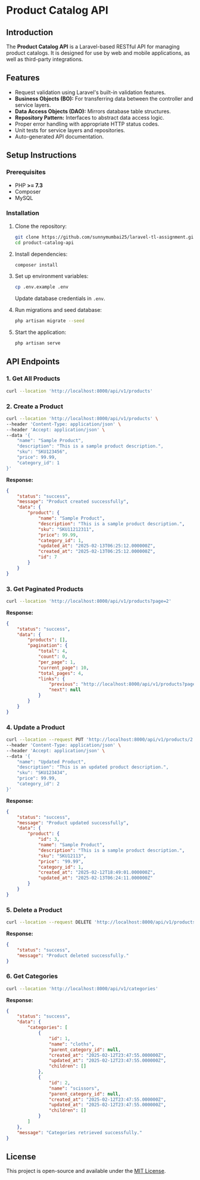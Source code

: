 # Product Catalog API

## Introduction
The **Product Catalog API** is a Laravel-based RESTful API for managing product catalogs. It is designed for use by web and mobile applications, as well as third-party integrations.

## Features
- Request validation using Laravel's built-in validation features.
- **Business Objects (BO):** For transferring data between the controller and service layers.
- **Data Access Objects (DAO):** Mirrors database table structures.
- **Repository Pattern:** Interfaces to abstract data access logic.
- Proper error handling with appropriate HTTP status codes.
- Unit tests for service layers and repositories.
- Auto-generated API documentation.

## Setup Instructions

### Prerequisites
- PHP **>= 7.3**
- Composer
- MySQL

### Installation
1. Clone the repository:
   ```sh
   git clone https://github.com/sunnymumbai25/laravel-tl-assignment.git
   cd product-catalog-api
   ```

2. Install dependencies:
   ```sh
   composer install
   ```

3. Set up environment variables:
   ```sh
   cp .env.example .env
   ```
   Update database credentials in `.env`.

4. Run migrations and seed database:
   ```sh
   php artisan migrate --seed
   ```

5. Start the application:
   ```sh
   php artisan serve
   ```

## API Endpoints

### 1. Get All Products
```sh
curl --location 'http://localhost:8000/api/v1/products'
```

### 2. Create a Product
```sh
curl --location 'http://localhost:8000/api/v1/products' \
--header 'Content-Type: application/json' \
--header 'Accept: application/json' \
--data '{
    "name": "Sample Product",
    "description": "This is a sample product description.",
    "sku": "SKU123456",
    "price": 99.99,
    "category_id": 1
}'
```
**Response:**
```json
{
    "status": "success",
    "message": "Product created successfully",
    "data": {
        "product": {
            "name": "Sample Product",
            "description": "This is a sample product description.",
            "sku": "SKU11212311",
            "price": 99.99,
            "category_id": 1,
            "updated_at": "2025-02-13T06:25:12.000000Z",
            "created_at": "2025-02-13T06:25:12.000000Z",
            "id": 7
        }
    }
}
```

### 3. Get Paginated Products
```sh
curl --location 'http://localhost:8000/api/v1/products?page=2'
```
**Response:**
```json
{
    "status": "success",
    "data": {
        "products": [],
        "pagination": {
            "total": 4,
            "count": 0,
            "per_page": 1,
            "current_page": 10,
            "total_pages": 4,
            "links": {
                "previous": "http://localhost:8000/api/v1/products?page=9",
                "next": null
            }
        }
    }
}
```

### 4. Update a Product
```sh
curl --location --request PUT 'http://localhost:8000/api/v1/products/2' \
--header 'Content-Type: application/json' \
--header 'Accept: application/json' \
--data '{
    "name": "Updated Product",
    "description": "This is an updated product description.",
    "sku": "SKU123434",
    "price": 99.99,
    "category_id": 2
}'
```
**Response:**
```json
{
    "status": "success",
    "message": "Product updated successfully",
    "data": {
        "product": {
            "id": 3,
            "name": "Sample Product",
            "description": "This is a sample product description.",
            "sku": "SKU12113",
            "price": "99.99",
            "category_id": 1,
            "created_at": "2025-02-12T18:49:01.000000Z",
            "updated_at": "2025-02-13T06:24:11.000000Z"
        }
    }
}
```

### 5. Delete a Product
```sh
curl --location --request DELETE 'http://localhost:8000/api/v1/products/1'
```
**Response:**
```json
{
    "status": "success",
    "message": "Product deleted successfully."
}
```

### 6. Get Categories
```sh
curl --location 'http://localhost:8000/api/v1/categories'
```
**Response:**
```json
{
    "status": "success",
    "data": {
        "categories": [
            {
                "id": 1,
                "name": "cloths",
                "parent_category_id": null,
                "created_at": "2025-02-12T23:47:55.000000Z",
                "updated_at": "2025-02-12T23:47:55.000000Z",
                "children": []
            },
            {
                "id": 2,
                "name": "scissors",
                "parent_category_id": null,
                "created_at": "2025-02-12T23:47:55.000000Z",
                "updated_at": "2025-02-12T23:47:55.000000Z",
                "children": []
            }
        ]
    },
    "message": "Categories retrieved successfully."
}
```

## License
This project is open-source and available under the [MIT License](LICENSE).
